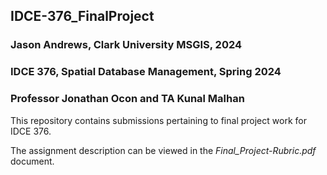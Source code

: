 ## IDCE-376_FinalProject

### Jason Andrews, Clark University MSGIS, 2024
### IDCE 376, Spatial Database Management, Spring 2024
### Professor Jonathan Ocon and TA Kunal Malhan

This repository contains submissions pertaining to final project work for IDCE 376.

The assignment description can be viewed in the *Final_Project-Rubric.pdf* document. 
